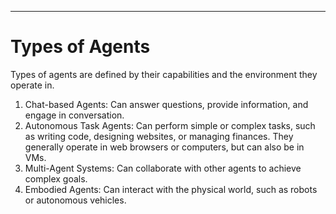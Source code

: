 ---

# Types of Agents

Types of agents are defined by their capabilities and the environment they operate in.

1. Chat-based Agents: Can answer questions, provide information, and engage in conversation.
2. Autonomous Task Agents: Can perform simple or complex tasks, such as writing code, designing websites, or managing finances. They generally operate in web browsers or computers, but can also be in VMs. 
3. Multi-Agent Systems: Can collaborate with other agents to achieve complex goals.
4. Embodied Agents: Can interact with the physical world, such as robots or autonomous vehicles.

